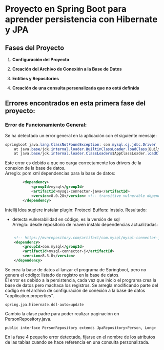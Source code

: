 # Proyecto en Spring Boot para aprender persistencia con Hibernate y JPA

## Fases del Proyecto

1. **Configuración del Proyecto**

2. **Creación del Archivo de Conexión a la Base de Datos**

3. **Entities y Repositories**
   
4. **Creación de una consulta personalizada que no está definida**

## Errores encontrados en esta primera fase del proyecto:

### Error de Funcionamiento General:

Se ha detectado un error general en la aplicación con el siguiente mensaje:
```java
springboot java.lang.ClassNotFoundException: com.mysql.cj.jdbc.Driver
	at java.base/jdk.internal.loader.BuiltinClassLoader.loadClass(BuiltinClassLoader.java:641)
	at java.base/jdk.internal.loader.ClassLoaders$AppClassLoader.loadClass(ClassLoaders.java:188)
```
Este error es debido a que no carga correctamente los drivers de la conexion de la base de datos.  
Arreglo: pom.xml dependencias para la base de datos:
```xml
   		<dependency>
			<groupId>mysql</groupId>
			<artifactId>mysql-connector-java</artifactId>
			<version>8.0.28</version> <!-- transitive vulnerable dependency maven -->
		</dependency>
```
    		
    		
Intellij Idea sugiere instalar plugin: Protocol Buffers: Instalo. Resultado:    
  - detecta vulnerabilidad en código, es la versión de sql <!-- transitive vulnerable dependency maven -->  
Arreglo: desde repositorio de maven instalo dependencias actualizadas:
```xml

    <!-- https://mvnrepository.com/artifact/com.mysql/mysql-connector-j -->
    <dependency>
        <groupId>com.mysql</groupId>
        <artifactId>mysql-connector-j</artifactId>
        <version>8.3.0</version>
    </dependency>
```

Se crea la base de datos al lanzar el programa de Springboot, pero no genera el código: listado de registro en la base de datos.  
El error es debido a la persistencia, cada vez que inicio el programa crea la base de datos pero machaca los registros. Se arregla modificando parte del código en el archivo de configuración de conexión a la base de datos "application.properties".  
```
spring.jpa.hibernate.ddl-auto=update

```
Cambio la clase padre para poder realizar paginación en PersonRepository.java.
```
public interface PersonRepository extends JpaRepository<Person, Long>
```
En la fase 4 pequeño error detectado, fijarse en el nombre de los atributos de las tablas cuando se hace referencia en una consulta personalizada.
